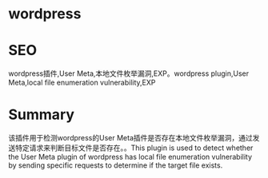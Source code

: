 # wordpress
# SEO
wordpress插件,User Meta,本地文件枚举漏洞,EXP。wordpress plugin,User Meta,local file enumeration vulnerability,EXP
# Summary
该插件用于检测wordpress的User Meta插件是否存在本地文件枚举漏洞，通过发送特定请求来判断目标文件是否存在。。This plugin is used to detect whether the User Meta plugin of wordpress has local file enumeration vulnerability by sending specific requests to determine if the target file exists.
